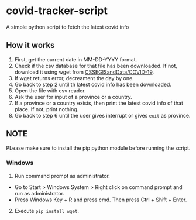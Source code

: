 # covid-tracker-script
A simple python script to fetch the latest covid info

## How it works
1) First, get the current date in MM-DD-YYYY format.
2) Check if the csv database for that file has been downloaded. If not, download it using wget from [CSSEGISandData/COVID-19](https://github.com/CSSEGISandData/COVID-19/tree/master/csse_covid_19_data/csse_covid_19_daily_reports).
3) If wget returns error, decreament the day by one.
4) Go back to step 2 until th latest covid info has been downloaded.
5) Open the file with csv reader.
6) Ask the user for input of a province or a country.
7) If a province or a country exists, then print the latest covid info of that place. If not, print nothing.
8) Go back to step 6 until the user gives interrupt or gives `exit` as province.

## NOTE
PLease make sure to install the pip python module before running the script.
### Windows
1) Run command prompt as administrator.
 - Go to Start > Windows System > Right click on command prompt and run as administrator.
 - Press Windows Key + R and press cmd. Then press Ctrl + Shift + Enter.
2) Execute `pip install wget`.
